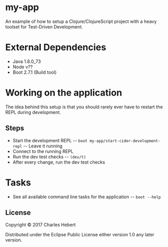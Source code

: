 # my-app

An example of how to setup a Clojure/ClojureScript project with a heavy toolset
for Test-Driven Development.

# External Dependencies
- Java 1.8.0_73
- Node v??
- Boot 2.7.1 (Build tool)

# Working on the application
The idea behind this setup is that you should rarely ever have to restart the
REPL during development.

## Steps
- Start the development REPL
-- `boot my-app/start-cider-development-repl`
-- Leave it running
- Connect to the running REPL
- Run the dev test checks
-- `(dev/t)`
- After every change, run the dev test checks

# Tasks
- See all available command line tasks for the application
-- `boot --help`

## License

Copyright © 2017 Charles Hebert

Distributed under the Eclipse Public License either version 1.0 any later
version.
